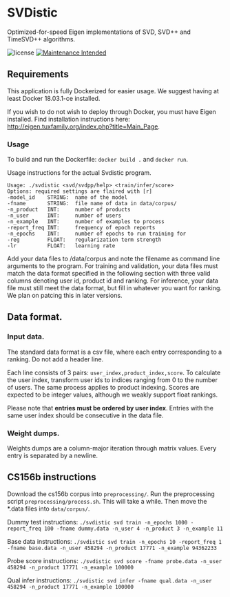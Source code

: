 # SVDistic
Optimized-for-speed Eigen implementations of SVD, SVD++ and TimeSVD++ algorithms.

![license](https://img.shields.io/github/license/mashape/apistatus.svg)
[![Maintenance Intended](http://maintained.tech/badge.svg)](http://maintained.tech/) 
## Requirements
This application is fully Dockerized for easier usage. We suggest having at least Docker 18.03.1-ce installed.

If you wish to do not wish to deploy through Docker, you must have Eigen installed.
Find installation instructions here:
<http://eigen.tuxfamily.org/index.php?title=Main_Page>.

### Usage
To build and run the Dockerfile: `docker build .` and `docker run`.

Usage instructions for the actual Svdistic program.
```
Usage: ./svdistic <svd/svdpp/help> <train/infer/score>
Options: required settings are flaired with [r]
-model_id    STRING:  name of the model
-fname       STRING:  file name of data in data/corpus/
-n_product   INT:     number of products
-n_user      INT:     number of users
-n_example   INT:     number of examples to process
-report_freq INT:     frequency of epoch reports
-n_epochs    INT:     number of epochs to run training for
-reg         FLOAT:   regularization term strength
-lr          FLOAT:   learning rate
```

Add your data files to /data/corpus and note the filename as command line arguments to the program. For training and validation, your data files must match the data format specified in the following section with three valid columns denoting user id, product id and ranking. For inference, your data file must still meet the data format, but fill in whatever you want for ranking. We plan on patcing this in later versions.

## Data format.
### Input data.
The standard data format is a csv file, where each entry corresponding to a ranking.
Do not add a header line.

Each line consists of 3 pairs: `user_index,product_index,score`.
To calculate the user index, transform user ids to indices ranging from 0 to the number of users.
The same process applies to product indexing.
Scores are expected to be integer values, although we weakly support float rankings.

Please note that **entries must be ordered by user index**. Entries with the same user index should be consecutive in the data file.

### Weight dumps.
Weights dumps are a column-major iteration through matrix
values. Every entry is separated by a newline.

## CS156b instructions
Download the cs156b corpus into `preprocessing/`. Run the preprocessing script `preprocessing/process.sh`. This will take a while. Then move the *.data files into `data/corpus/`.

Dummy test instructions:
`./svdistic svd train -n_epochs 1000 -report_freq 100 -fname dummy.data -n_user 4 -n_product 3 -n_example 11`

Base data instructions:
`./svdistic svd train -n_epochs 10 -report_freq 1 -fname base.data -n_user 458294 -n_product 17771 -n_example 94362233`

Probe score instructions:
`./svdistic svd score -fname probe.data -n_user 458294 -n_product 17771 -n_example 100000`

Qual infer instructions:
`./svdistic svd infer -fname qual.data -n_user 458294 -n_product 17771 -n_example 100000`


